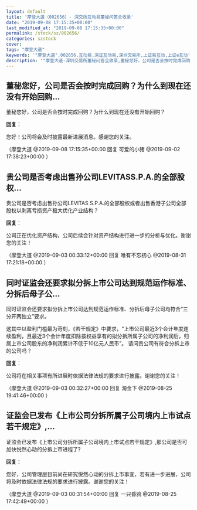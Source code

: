 ```yaml
---
layout: default
title: '摩登大道（002656）- 深交所互动易董秘问答全收录'
date: "2019-09-08 17:15:35+00:00"
last_modified_at: "2019-09-08 17:15:35+00:00"
permalink: /stock/sz/002656/
categories: szstock
cover: 
tags: "摩登大道"
keywords: '"摩登大道",002656,互动易,深证互动易,深圳交易所,上证易互动,上证e互动'
description: '"摩登大道-深圳交易所董秘问答全收录,董秘您好，公司是否会按时完成回购？为什么到现在还没有开始回购？"'
---
```


## 董秘您好，公司是否会按时完成回购？为什么到现在还没有开始回购...

董秘您好，公司是否会按时完成回购？为什么到现在还没有开始回购？

**回复**：

您好！公司将会及时披露最新进展消息。感谢您的关注。 

（摩登大道  @2019-09-08 17:15:35+00:00 回复 可爱的小猪  @2019-09-02 17:38:23+00:00 ）

## 贵公司是否考虑出售孙公司LEVITASS.P.A.的全部股权...

贵公司是否考虑出售孙公司LEVITAS S.P.A.的全部股权或者出售香港子公司全部股权以剥离亏损资产极大优化产业结构？

**回复**：

公司正在优化资产结构，公司后续会针对资产结构进行进一步的分析与优化。谢谢您的关注！ 

（摩登大道  @2019-09-03 00:33:12+00:00 回复 唯有不忘初心  @2019-08-31 17:21:18+00:00 ）

## 同时证监会还要求拟分拆上市公司达到规范运作标准、分拆后母子公...

同时证监会还要求拟分拆上市公司达到规范运作标准、分拆后母子公司均符合“三分开两独立”要求。这其中以盈利门槛最为苛刻，《若干规定》中要求，“上市公司最近3个会计年度连续盈利，且最近3个会计年度扣除按权益享有的拟分拆所属子公司的净利润后，归属上市公司股东的净利润累计不低于10亿元人民币”。
请问贵公司有符合分拆上市的公司吗？

**回复**：

公司将在相关事项有所进展时依据法律法规的要求进行披露。谢谢您的关注！ 

（摩登大道  @2019-09-03 00:32:27+00:00 回复 淘金下  @2019-08-25 19:41:46+00:00 ）

## 证监会已发布《上市公司分拆所属子公司境内上市试点若干规定》,...

证监会已发布《上市公司分拆所属子公司境内上市试点若干规定》,那公司是否可加快悦然心动的分拆上市进程了?

**回复**：

您好，公司管理层目前尚在研究悦然心动的分拆上市事宜，若有进一步进展，公司将及时依据法律法规的要求进行披露。谢谢您的关注！ 

（摩登大道  @2019-09-03 00:31:54+00:00 回复 一只昏鸦  @2019-08-25 17:42:49+00:00 ）

